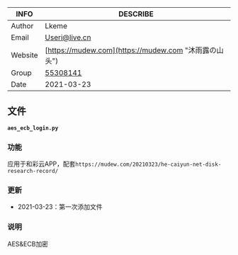 | INFO | DESCRIBE  |
| --- | --- |
| Author  | Lkeme |
| Email | Useri@live.cn  |
| Website | [https://mudew.com](https://mudew.com "沐雨露の山头") |
| Group |  [55308141](https://jq.qq.com/?_wv=1027&k=5AIDaJg) 
| Date | 2021-03-23 |


## 文件

**`aes_ecb_login.py`**

### 功能

应用于和彩云APP，配套`https://mudew.com/20210323/he-caiyun-net-disk-research-record/`

### 更新

* 2021-03-23：第一次添加文件

### 说明

AES&ECB加密